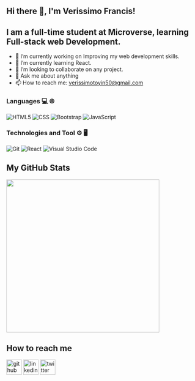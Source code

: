 ## Hi there 👋, I'm Verissimo Francis!

## I am a full-time student at Microverse, learning Full-stack web Development.

- 🔭 I’m currently working on Improving my web development skills.
- 🌱 I’m currently learning React.
- 👯 I’m looking to collaborate on any project.
- 💬 Ask me about anything
- 📫 How to reach me: verissimotoyin50@gmail.com

### Languages 💻 🌐
![HTML5](https://img.shields.io/badge/-HTML5-333333?style=flat&logo=HTML5) 
![CSS](https://img.shields.io/badge/-CSS-333333?style=flat&logo=CSS3)
![Bootstrap](https://img.shields.io/badge/-Bootstrap-333333?style=flat&logo=bootstrap)
![JavaScript](https://img.shields.io/badge/-JavaScript-000?&logo=JavaScrip)

### Technologies and Tool ⚙️ 🖥
![Git](https://img.shields.io/badge/-Git-333333?style=flat&logo=git)
![React](https://img.shields.io/badge/-React-000?&logo=React)
![Visual Studio Code](https://img.shields.io/badge/-Visual%20Studio%20Code-333333?style=flat&logo=visual-studio-code&logoColor=007ACC)

## My GitHub Stats
<img src="https://github-readme-stats.vercel.app/api?username=VTY1999&show_icons=true&theme=ADD_THEME_HERE" width="400">

## How to reach me
[<img src='https://cdn.jsdelivr.net/npm/simple-icons@3.0.1/icons/github.svg' alt='github' height='40'>](https://github.com/VTY1999) [<img src='https://cdn.jsdelivr.net/npm/simple-icons@3.0.1/icons/linkedin.svg' alt='linkedin' height='40'>](https://www.linkedin.com/in/francis-verissimo-b5b4521b1/) [<img src='https://cdn.jsdelivr.net/npm/simple-icons@3.0.1/icons/twitter.svg' alt='twitter' height='40'>](https://twitter.com/verissimoty?s=09)


